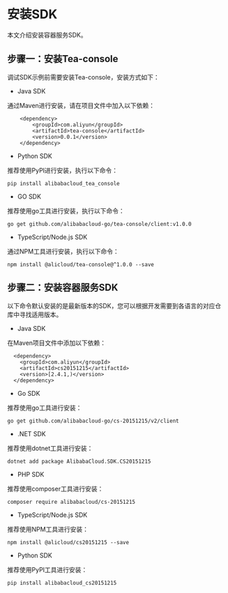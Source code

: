 # 安装SDK

本文介绍安装容器服务SDK。

## 步骤一：安装Tea-console

调试SDK示例前需要安装Tea-console，安装方式如下：

-   Java SDK

通过Maven进行安装，请在项目文件中加入以下依赖：

```
	<dependency>
  		<groupId>com.aliyun</groupId>
  		<artifactId>tea-console</artifactId>
  		<version>0.0.1</version>
	</dependency>
```

-   Python SDK

推荐使用PyPI进行安装，执行以下命令：

```
pip install alibabacloud_tea_console
```

-   GO SDK

推荐使用go工具进行安装，执行以下命令：

```
go get github.com/alibabacloud-go/tea-console/client:v1.0.0
```

-   TypeScript/Node.js SDK

通过NPM工具进行安装，执行以下命令：

```
npm install @alicloud/tea-console@^1.0.0 --save
```

## 步骤二：安装容器服务SDK

以下命令默认安装的是最新版本的SDK，您可以根据开发需要到各语言的对应仓库中寻找适用版本。

-   Java SDK

在Maven项目文件中添加以下依赖：

```
  <dependency>
    <groupId>com.aliyun</groupId>
    <artifactId>cs20151215</artifactId>
    <version>[2.4.1,)</version>
  </dependency>
```

-   Go SDK

推荐使用go工具进行安装：

```
go get github.com/alibabacloud-go/cs-20151215/v2/client
```

-   .NET SDK

推荐使用dotnet工具进行安装：

```
dotnet add package AlibabaCloud.SDK.CS20151215
```

-   PHP SDK

推荐使用composer工具进行安装：

```
composer require alibabacloud/cs-20151215
```

-   TypeScript/Node.js SDK

推荐使用NPM工具进行安装：

```
npm install @alicloud/cs20151215 --save
```

-   Python SDK

推荐使用PyPI工具进行安装：

```
pip install alibabacloud_cs20151215
```

